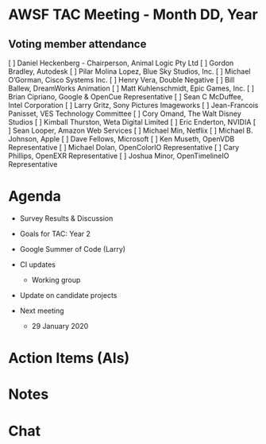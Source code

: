 # AWSF TAC Meeting - Month DD, Year

## Voting member attendance

[ ] Daniel Heckenberg - Chairperson, Animal Logic Pty Ltd
[ ] Gordon Bradley, Autodesk
[ ] Pilar Molina Lopez, Blue Sky Studios, Inc.
[ ] Michael O’Gorman, Cisco Systems Inc.
[ ] Henry Vera, Double Negative
[ ] Bill Ballew, DreamWorks Animation
[ ] Matt Kuhlenschmidt, Epic Games, Inc.
[ ] Brian Cipriano, Google & OpenCue Representative
[ ] Sean C McDuffee, Intel Corporation
[ ] Larry Gritz, Sony Pictures Imageworks
[ ] Jean-Francois Panisset, VES Technology Committee
[ ] Cory Omand, The Walt Disney Studios
[ ] Kimball Thurston, Weta Digital Limited
[ ] Eric Enderton, NVIDIA
[ ] Sean Looper, Amazon Web Services
[ ] Michael Min, Netflix
[ ] Michael B. Johnson, Apple
[ ] Dave Fellows, Microsoft
[ ] Ken Museth, OpenVDB Representative
[ ] Michael Dolan, OpenColorIO Representative
[ ] Cary Phillips, OpenEXR Representative
[ ] Joshua Minor, OpenTimelineIO Representative

# Agenda

- Survey Results & Discussion

- Goals for TAC: Year 2

- Google Summer of Code (Larry)

- CI updates
  - Working group

- Update on candidate projects

- Next meeting
  - 29 January 2020
  
# Action Items (AIs)

# Notes

# Chat


